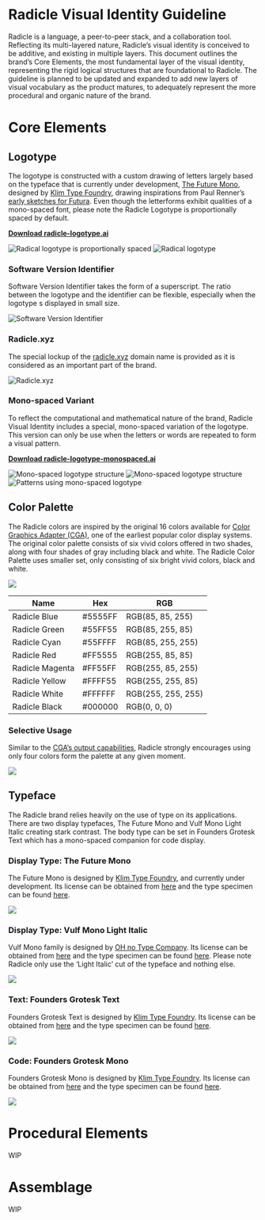 # Radicle Visual Identity Guideline

Radicle is a language, a peer-to-peer stack, and a collaboration tool. Reflecting its multi-layered nature, Radicle’s visual identity is conceived to be additive, and existing in multiple layers. This document outlines the brand’s Core Elements, the most fundamental layer of the visual identity, representing the rigid logical structures that are foundational to Radicle. The guideline is planned to be updated and expanded to add new layers of visual vocabulary as the product matures, to adequately represent the more procedural and organic nature of the brand.

# Core Elements

## Logotype

The logotype is constructed with a custom drawing of letters largely based on the typeface that is currently under development, [The Future Mono](https://www.futurefonts.xyz/klim/the-future-mono), designed by [Klim Type Foundry](https://klim.co.nz/), drawing inspirations from Paul Renner’s [early sketches for Futura](https://books.google.com/books?id=zfT0Iam0q7AC&lpg=PA90&ots=RsiZZzSmmn&dq=Paul%20Renner%E2%80%99s%20early%20sketch%20futura&pg=PA87#v=onepage&q&f=false). Even though the letterforms exhibit qualities of a mono-spaced font, please note the Radicle Logotype is proportionally spaced by default.

[**Download radicle-logotype.ai**](assets/radicle-logotype.ai)

![Radical logotype is proportionally spaced](images/guideline-0101-03.svg)
![Radical logotype](images/guideline-0101-02.svg)


### Software Version Identifier
Software Version Identifier takes the form of a superscript. The ratio between the logotype and the identifier can be flexible, especially when the logotype s displayed in small size.

![Software Version Identifier](images/guideline-0101-05.svg)


### Radicle.xyz
The special lockup of the [radicle.xyz](http://radicle.xyz) domain name is provided as it is considered as an important part of the brand.

![Radicle.xyz](images/guideline-0101-06.svg)


### Mono-spaced Variant
To reflect the computational and mathematical nature of the brand, Radicle Visual Identity includes a special, mono-spaced variation of the logotype. This version can only be use when the letters or words are repeated to form a visual pattern.

[**Download radicle-logotype-monospaced.ai**](assets/radicle-logotype-monospaced.ai)

![Mono-spaced logotype structure](images/app-tote.jpg)
![Mono-spaced logotype structure](images/guideline-0101-04.svg)
![Patterns using mono-spaced logotype](images/guideline-0101-07.svg)

## Color Palette
The Radicle colors are inspired by the original 16 colors available for [Color Graphics Adapter (CGA)](https://en.wikipedia.org/wiki/Color_Graphics_Adapter), one of the earliest popular color display systems. The original color palette consists of six vivid colors offered in two shades, along with four shades of gray including black and white. The Radicle Color Palette uses smaller set, only consisting of six bright vivid colors, black and white.

![](images/guideline-0101-08.svg)

| Name            | Hex     | RGB                |
| --------------- | ------- | ------------------ |
| Radicle Blue    | #5555FF | RGB(85, 85, 255)   |
| Radicle Green   | #55FF55 | RGB(85, 255, 85)   |
| Radicle Cyan    | #55FFFF | RGB(85, 255, 255)  |
| Radicle Red     | #FF5555 | RGB(255, 85, 85)   |
| Radicle Magenta | #FF55FF | RGB(255, 85, 255)  |
| Radicle Yellow  | #FFFF55 | RGB(255, 255, 85)  |
| Radicle White   | #FFFFFF | RGB(255, 255, 255) |
| Radicle Black   | #000000 | RGB(0, 0, 0)       |

### Selective Usage
Similar to the [CGA’s output capabilities](https://en.wikipedia.org/wiki/Color_Graphics_Adapter#Output_capabilities), Radicle strongly encourages using only four colors form the palette at any given moment.

![](https://upload.wikimedia.org/wikipedia/commons/6/64/Cga_p3.png)

## Typeface
The Radicle brand relies heavily on the use of type on its applications. There are two display typefaces, The Future Mono and Vulf Mono Light Italic creating stark contrast. The body type can be set in Founders Grotesk Text which has a mono-spaced companion for code display.

### Display Type: The Future Mono
The Future Mono is designed by [Klim Type Foundry](https://klim.co.nz/), and currently under development. Its license can be obtained from [here](https://www.futurefonts.xyz/klim/the-future-mono) and the type specimen can be found [here](https://incremental-production.s3-us-west-2.amazonaws.com/uploads/typeface_version/specimen/147/The-Future-Mono-01_2018-10-16.pdf).

![](images/guideline-0101-09.svg)


### Display Type: Vulf Mono Light Italic
Vulf Mono family is designed by [OH no Type Company](https://ohnotype.co/). Its license can be obtained from [here](https://ohnotype.co/fonts/vulf-mono) and the type specimen can be found [here](https://ohnotype.co/specimens/vulf_mono_specimen.pdf). Please note Radicle only use the ‘Light Italic’ cut of the typeface and nothing else.

![](images/guideline-0101-10.svg)


### Text: Founders Grotesk Text
Founders Grotesk Text is designed by [Klim Type Foundry](https://klim.co.nz/). Its license can be obtained from [here](https://klim.co.nz/retail-fonts/founders-grotesk-text/) and the type specimen can be found [here](https://d8dqtvdh2kbkr.cloudfront.net/media/documents/founders-grotesk-text_specimen.pdf).

![](images/guideline-0101-11.svg)


### Code: Founders Grotesk Mono
Founders Grotesk Mono is designed by [Klim Type Foundry](https://klim.co.nz/). Its license can be obtained from [here](https://klim.co.nz/retail-fonts/founders-grotesk-mono/) and the type specimen can be found [here](https://d8dqtvdh2kbkr.cloudfront.net/media/documents/founders-grotesk-mono_specimen.pdf).

![](images/guideline-0101-12.svg)



# Procedural Elements

WIP

# Assemblage

WIP
